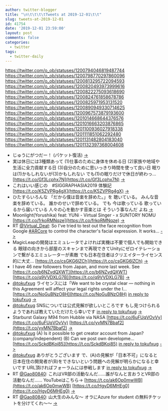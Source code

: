 ```yaml
---
author: twitter-blogger
title: "\n\t\t\t\tTweets at 2019-12-01\t\t"
slug: tweets-at-2019-12-01
id: 41754
date: '2019-12-01 23:59:00'
layout: post
comments: false
categories:
  - twitter
tags:
  - twitter-daily
---
```


https://twitter.com/o_ob/statuses/1200794046819487744 https://twitter.com/o_ob/statuses/1200798770297860096 https://twitter.com/o_ob/statuses/1200813295722094593 https://twitter.com/o_ob/statuses/1200820493973999616 https://twitter.com/o_ob/statuses/1200822275093618690 https://twitter.com/o_ob/statuses/1200824761858678786 https://twitter.com/o_ob/statuses/1200825971953131520 https://twitter.com/o_ob/statuses/1200890949330714625 https://twitter.com/o_ob/statuses/1200967573879193600 https://twitter.com/o_ob/statuses/1201014668644376576 https://twitter.com/o_ob/statuses/1201016663203876865 https://twitter.com/o_ob/statuses/1201100936027918338 https://twitter.com/o_ob/statuses/1201111851062292480 https://twitter.com/o_ob/statuses/1201131482804183040 https://twitter.com/o_ob/statuses/1201132397368004608  

*   じゅうにがつだー！ (パケット復活) [->](https://twitter.com/o_ob/statuses/1200794046819487744)
*   実は休日には3種類あって (1)仕事のために身体を休める日 (2)家族や地域や生活に全力貢献する日 (3)自分のために思いっきり時間を使って良い日 眠りは(1)かもしれないが(3)かもしれない でも(1)の眠りだけで休日が終わっ… [https://t.co/Gf3Lcphx7N](https://t.co/Gf3Lcphx7N) [->](https://twitter.com/o_ob/statuses/1200798770297860096)
*   これはいい感じの　#SIGGRAPHASIA2019 体験記 [https://t.co/K5ZVPRg4gX](https://t.co/K5ZVPRg4gX) [->](https://twitter.com/o_ob/statuses/1200813295722094593)
*   ひたすらいろんな 「だから僕は音楽を辞めた。」を 聴いている。 みんな音楽を辞めている。 誰かのせいで辞めている。 でも 今は歌っている 歌っているから届いている 人々の心を動かす音楽とは そういう事なんだ よね [->](https://twitter.com/o_ob/statuses/1200820493973999616)
*   Moonlight(Yorushika) feat: YUNi - Virtual Singer - x SUNTORY NOMU [https://t.co/frkoRMNqze](https://t.co/frkoRMNqze) [->](https://twitter.com/o_ob/statuses/1200822275093618690)
*   RT [@Virtual_Deat](https://twitter.com/Virtual_Deat): So I've tried to test out the face recognition from Google [#ARCore](https://twitter.com/search?q=%23ARCore&src=hash) to control the character's facial expression. It works… [->](https://twitter.com/o_ob/statuses/1200824761858678786)
*   MagicLeapの開発はエミュレータでよければ実機は不要で個人でも開始できる 眼球の向きから部屋のスキャンまで再現できてUnityにゼロイテレーションで繋がるエミュレーターが素敵 でも日本在住者はクリエイターライセンス的に大丈… [https://t.co/csGKG6lZCh](https://t.co/csGKG6lZCh) [->](https://twitter.com/o_ob/statuses/1200825971953131520)
*   I have 46 new followers from Japan, and more last week. See [https://t.co/b6NZvdQXWT](https://t.co/b6NZvdQXWT) [https://t.co/q9VVDXLG7B](https://t.co/q9VVDXLG7B) [->](https://twitter.com/o_ob/statuses/1200890949330714625)
*   [@tokufxug](https://twitter.com/tokufxug) ライセンスには「We want to be crystal clear — nothing in this Agreement will affect your legal rights under the l… [https://t.co/NoGuBNzO8H](https://t.co/NoGuBNzO8H) [in reply to tokufxug](https://twitter.com/tokufxug/statuses/1200933886181568513) [->](https://twitter.com/o_ob/statuses/1200967573879193600)
*   [@tokufxug](https://twitter.com/tokufxug) SNSについては公式見解が欲しいところです もし見つけられるようであれば教えていただけたら幸いです [in reply to tokufxug](https://twitter.com/tokufxug/statuses/1200970124028604416) [->](https://twitter.com/o_ob/statuses/1201014668644376576)
*   Starburst Galaxy M94 from Hubble via NASA [https://t.co/6uFUqVOvVy](https://t.co/6uFUqVOvVy) [https://t.co/yvMN7Bbaf2](https://t.co/yvMN7Bbaf2) [->](https://twitter.com/o_ob/statuses/1201016663203876865)
*   [@tokufxug](https://twitter.com/tokufxug) (A) Is it possible to get creator account from Japan? (company/independent) (B) Can we post own developme… [https://t.co/SckdBKoi85](https://t.co/SckdBKoi85) [in reply to tokufxug](https://twitter.com/tokufxug/statuses/1201015278877831168) [->](https://twitter.com/o_ob/statuses/1201100936027918338)
*   [@tokufxug](https://twitter.com/tokufxug) ありがとうございます で、(A)の見解が「日本不可」になると 日本在住の開発者が(B)をできないという問題への見解が明らかになると幸いです URL頂ければフォーラムには参戦します [in reply to tokufxug](https://twitter.com/tokufxug/statuses/1201103081758314496) [->](https://twitter.com/o_ob/statuses/1201111851062292480)
*   RT [@Gao80840](https://twitter.com/Gao80840): これはVR部の活動なんだ……誰がなんと言おうとVR部の活動なんだ…… YouTubeはこちら→ [https://t.co/ak6Op0mwWB](https://t.co/ak6Op0mwWB) [https://t.co/HgyD6MHEg0](https://t.co/HgyD6MHEg0) [->](https://twitter.com/o_ob/statuses/1201131482804183040)
*   RT [@Gao80840](https://twitter.com/Gao80840): 山大生のみんな〜 オラにAzure for student の無料チケットを分けてくれ〜〜 [->](https://twitter.com/o_ob/statuses/1201132397368004608)